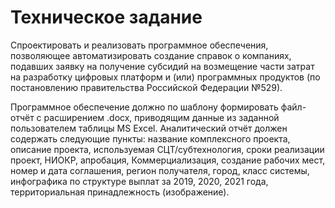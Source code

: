 # Техническое задание

Спроектировать и реализовать программное обеспечения, позволяющее автоматизировать создание справок о компаниях, подавших заявку на получение субсидий на возмещение части затрат на разработку цифровых платформ и (или) программных продуктов (по постановлению правительства Российской Федерации №529).

Программное обеспечение должно по шаблону формировать файл-отчёт с расширением .docx, приводящим данные из заданной пользователем таблицы MS Excel. Аналитический отчёт должен содержать следующие пункты: название комплексного проекта, описание проекта, используемая СЦT/субтехнология, сроки реализации проект, НИОКР, апробация, Коммерциализация, создание рабочих мест, номер и дата соглашения, регион получателя, город, класс системы,  инфографика по структуре выплат за 2019, 2020, 2021 года, территориальная принадлежность (изображение).